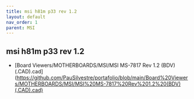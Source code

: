 ```yaml
---
title: msi h81m p33 rev 1.2
layout: default
nav_order: 1
parent: MSI
---
```


## msi h81m p33 rev 1.2

- [Board Viewers/MOTHERBOARDS/MSI/MSI MS-7817 Rev 1.2 (BDV)(.CAD).cad] (https://github.com/PauSilvestre/portafolio/blob/main/Board%20Viewers/MOTHERBOARDS/MSI/MSI%20MS-7817%20Rev%201.2%20(BDV)(.CAD).cad)
